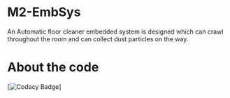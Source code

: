 # M2-EmbSys
An Automatic floor cleaner embedded system is designed which can crawl throughout the room and can collect dust particles on the way.

# About the code
[![Codacy Badge](https://api.codiga.io/project/31767/score/svg)]


